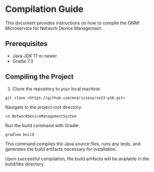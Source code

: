 # Compilation Guide

This document provides instructions on how to compile the GNMI Microservice for Network Device Management.

## Prerequisites

- Java JDK 17 or newer
- Gradle 7.3

## Compiling the Project

1. Clone the repository to your local machine:

`git clone <https://github.com/mnarizzano/se23-p16.git>`

Navigate to the project root directory:

`cd NetworkDeviceManagementSystem`

Run the build command with Gradle:

`gradlew build`

This command compiles the Java source files, runs any tests, and generates the build artifacts necessary for installation.

Upon successful compilation, the build artifacts will be available in the build/libs directory.
